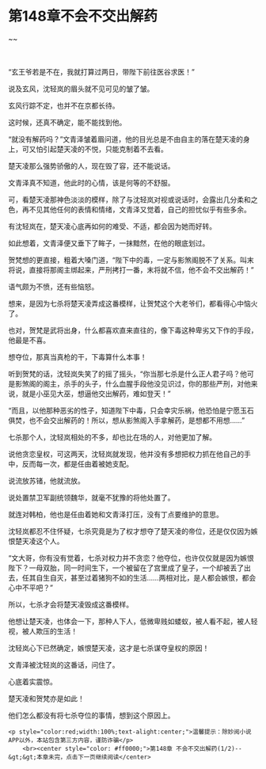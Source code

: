 # 第148章不会不交出解药
~~
    	    <p name="pagetop" href="javascript:void(0);" onclick="return false" style="line-height: 35px;padding: 10px;color: #333;"> </p><p>“玄王爷若是不在，我就打算过两日，带陛下前往医谷求医！”</p><p>说及玄风，沈轻岚的眉头就不见可见的皱了皱。</p><p>玄风行踪不定，也并不在京都长待。</p><p>这时候，还真不确定，能不能找到他。</p><p>“就没有解药吗？”文青泽皱着眉问道，他的目光总是不由自主的落在楚天凌的身上，可又怕引起楚天凌的不悦，只能克制着不去看。</p><p>楚天凌那么强势骄傲的人，现在毁了容，还不能说话。</p><p>文青泽真不知道，他此时的心情，该是何等的不舒服。</p><p>可，看楚天凌那神色淡淡的模样，除了与沈轻岚对视或说话时，会露出几分柔和之色，再不见其他任何的表情和情绪，文青泽又觉着，自己的担忧似乎有些多余。</p><p>有沈轻岚在，楚天凌心底再如何的难受、不适，都会因为她而好转。</p><p>如此想着，文青泽便又垂下了眸子，一抹黯然，在他的眼底划过。</p><p>贺梵想的更直接，粗着大嗓门道，“陛下中的毒，一定与影煞阁脱不了关系。叫末将说，直接将那阁主绑起来，严刑拷打一番，末将就不信，他不会不交出解药！”</p><p>语气颇为不愤，还有些恼怒。</p><p>想来，是因为七杀将楚天凌弄成这番模样，让贺梵这个大老爷们，都看得心中恼火了。</p><p>也对，贺梵是武将出身，什么都喜欢直来直往的，像下毒这种卑劣又下作的手段，他最是不喜。</p><p>想夺位，那真当真枪的干，下毒算什么本事！</p><p>听到贺梵的话，沈轻岚失笑了的摇了摇头，“你当那七杀是什么正人君子吗？他可是影煞阁的阁主，杀手的头子，什么血腥手段他没见识过，你的那些严刑，对他来说，就是小巫见大巫，想逼他交出解药，难如登天！”</p><p>“而且，以他那种恶劣的性子，知道陛下中毒，只会幸灾乐祸，他恐怕是宁愿玉石俱焚，也不会交出解药的！所以，想从影煞阁入手拿解药，是想都不用想……”</p><p>七杀那个人，沈轻岚相处的不多，却也比在场的人，对他更加了解。</p><p>说他贪恋皇权，可这两天，沈轻岚就发现，他并没有多想把权力抓在他自己的手中，反而每一次，都是任由着被她支配。</p><p>说流放苏锗，他就流放。</p><p>说处置禁卫军副统领魏华，就毫不犹豫的将他处置了。</p><p>就连对韩柏，他也是任由着她和文青泽打压，没有丁点要维护的意思。</p><p>沈轻岚都忍不住怀疑，七杀究竟是为了权才想夺了楚天凌的帝位，还是仅仅因为嫉恨楚天凌这个人。</p><p>“文大哥，你有没有觉着，七杀对权力并不贪恋？他夺位，也许仅仅就是因为嫉恨陛下？一母双胎，同一时间生下，一个被留在了宫里成了皇子，一个却被丢了出去，任其自生自灭，甚至过着猪狗不如的生活……两相对比，是人都会嫉恨，都会心中不平吧？”</p><p>所以，七杀才会将楚天凌毁成这番模样。</p><p>他想让楚天凌，也体会一下，那种人下人，低微卑贱如蝼蚁，被人看不起，被人轻视，被人欺压的生活！</p><p>沈轻岚心下已然确定，嫉恨楚天凌，这才是七杀谋夺皇权的原因！</p><p>文青泽被沈轻岚的这番话，问住了。</p><p>心底着实震惊。</p><p>楚天凌和贺梵亦是如此！</p><p>他们怎么都没有将七杀夺位的事情，想到这个原因上。</p>
    	
   	<p style="color:red;width:100%;text-alight:center;">温馨提示：除妙阅小说APP以外，本站包含第三方内容，谨防诈骗</p>
    	<br><center style="color: #ff0000;">第148章 不会不交出解药(1/2)--&gt;&gt;本章未完，点击下一页继续阅读</center>
    	